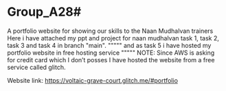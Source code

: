 # Group_A28#
A portfolio website for showing our skills to the Naan Mudhalvan trainers
Here i have attached my ppt and project for naan mudhalvan task 1, task 2, task 3 and task 4 in branch "main". """"" and as task 5 i have hosted my portfolio website in free hosting service """"" NOTE: Since AWS is asking for credit card which I don’t posses I have hosted the website from a free service called glitch.

Website link: https://voltaic-grave-court.glitch.me/#portfolio
